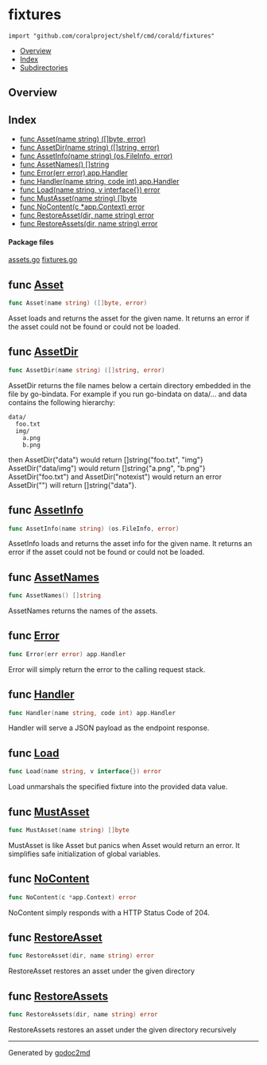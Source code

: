 

# fixtures
`import "github.com/coralproject/shelf/cmd/corald/fixtures"`

* [Overview](#pkg-overview)
* [Index](#pkg-index)
* [Subdirectories](#pkg-subdirectories)

## <a name="pkg-overview">Overview</a>



## <a name="pkg-index">Index</a>
* [func Asset(name string) ([]byte, error)](#Asset)
* [func AssetDir(name string) ([]string, error)](#AssetDir)
* [func AssetInfo(name string) (os.FileInfo, error)](#AssetInfo)
* [func AssetNames() []string](#AssetNames)
* [func Error(err error) app.Handler](#Error)
* [func Handler(name string, code int) app.Handler](#Handler)
* [func Load(name string, v interface{}) error](#Load)
* [func MustAsset(name string) []byte](#MustAsset)
* [func NoContent(c *app.Context) error](#NoContent)
* [func RestoreAsset(dir, name string) error](#RestoreAsset)
* [func RestoreAssets(dir, name string) error](#RestoreAssets)


#### <a name="pkg-files">Package files</a>
[assets.go](/src/github.com/coralproject/shelf/cmd/corald/fixtures/assets.go) [fixtures.go](/src/github.com/coralproject/shelf/cmd/corald/fixtures/fixtures.go) 





## <a name="Asset">func</a> [Asset](/src/target/assets.go?s=124470:124509#L252)
``` go
func Asset(name string) ([]byte, error)
```
Asset loads and returns the asset for the given name.
It returns an error if the asset could not be found or
could not be loaded.



## <a name="AssetDir">func</a> [AssetDir](/src/target/assets.go?s=126944:126988#L325)
``` go
func AssetDir(name string) ([]string, error)
```
AssetDir returns the file names below a certain
directory embedded in the file by go-bindata.
For example if you run go-bindata on data/... and data contains the
following hierarchy:


	data/
	  foo.txt
	  img/
	    a.png
	    b.png

then AssetDir("data") would return []string{"foo.txt", "img"}
AssetDir("data/img") would return []string{"a.png", "b.png"}
AssetDir("foo.txt") and AssetDir("notexist") would return an error
AssetDir("") will return []string{"data"}.



## <a name="AssetInfo">func</a> [AssetInfo](/src/target/assets.go?s=125229:125277#L278)
``` go
func AssetInfo(name string) (os.FileInfo, error)
```
AssetInfo loads and returns the asset info for the given name.
It returns an error if the asset could not be found or
could not be loaded.



## <a name="AssetNames">func</a> [AssetNames](/src/target/assets.go?s=125625:125651#L291)
``` go
func AssetNames() []string
```
AssetNames returns the names of the assets.



## <a name="Error">func</a> [Error](/src/target/fixtures.go?s=645:678#L23)
``` go
func Error(err error) app.Handler
```
Error will simply return the error to the calling request stack.



## <a name="Handler">func</a> [Handler](/src/target/fixtures.go?s=1014:1061#L38)
``` go
func Handler(name string, code int) app.Handler
```
Handler will serve a JSON payload as the endpoint response.



## <a name="Load">func</a> [Load](/src/target/fixtures.go?s=239:282#L5)
``` go
func Load(name string, v interface{}) error
```
Load unmarshals the specified fixture into the provided
data value.



## <a name="MustAsset">func</a> [MustAsset](/src/target/assets.go?s=124933:124967#L266)
``` go
func MustAsset(name string) []byte
```
MustAsset is like Asset but panics when Asset would return an error.
It simplifies safe initialization of global variables.



## <a name="NoContent">func</a> [NoContent](/src/target/fixtures.go?s=859:895#L32)
``` go
func NoContent(c *app.Context) error
```
NoContent simply responds with a HTTP Status Code of 204.



## <a name="RestoreAsset">func</a> [RestoreAsset](/src/target/assets.go?s=128643:128684#L372)
``` go
func RestoreAsset(dir, name string) error
```
RestoreAsset restores an asset under the given directory



## <a name="RestoreAssets">func</a> [RestoreAssets](/src/target/assets.go?s=129207:129249#L397)
``` go
func RestoreAssets(dir, name string) error
```
RestoreAssets restores an asset under the given directory recursively








- - -
Generated by [godoc2md](http://godoc.org/github.com/davecheney/godoc2md)
